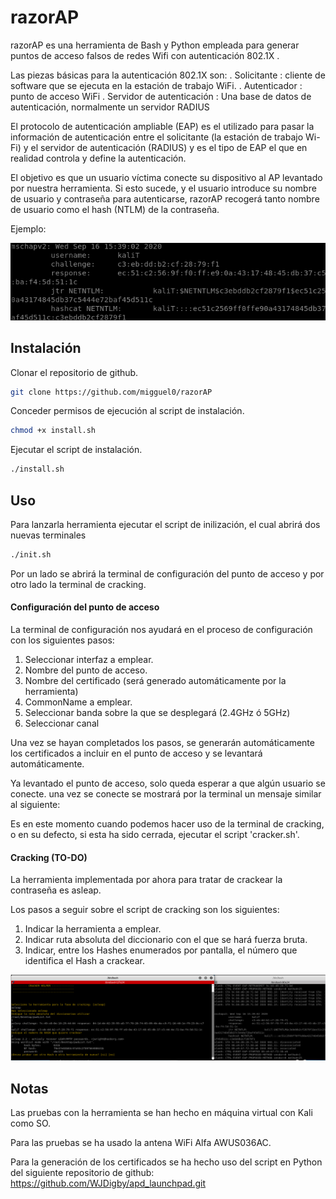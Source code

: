 # razorAP

razorAP es una herramienta de Bash y Python empleada para generar puntos de acceso falsos de redes Wifi con autenticación 802.1X .

Las piezas básicas para la autenticación 802.1X son:
. Solicitante : cliente de software que se ejecuta en la estación de trabajo WiFi.
. Autenticador : punto de acceso WiFi
. Servidor de autenticación : Una base de datos de autenticación, normalmente un servidor RADIUS

El protocolo de autenticación ampliable (EAP) es el utilizado para pasar la información de autenticación entre el solicitante (la estación de trabajo Wi-Fi) y el servidor de autenticación (RADIUS) y es el tipo de EAP el que en realidad controla y define la autenticación.

El objetivo es que un usuario víctima conecte su dispositivo al AP levantado por nuestra herramienta. Si esto sucede, y el usuario introduce su nombre de usuario y contraseña para autenticarse, razorAP recogerá tanto nombre de usuario como el hash (NTLM) de la contraseña.

Ejemplo:

![Screenshot](NTLM.png)

## Instalación

Clonar el repositorio de github.

```bash
git clone https://github.com/migguel0/razorAP
```

Conceder permisos de ejecución al script de instalación.

```bash
chmod +x install.sh
```
Ejecutar el script de instalación.

```bash
./install.sh
```


## Uso

Para lanzarla herramienta ejecutar el script de inilización, el cual abrirá dos nuevas terminales
```bash
./init.sh
```
Por un lado se abrirá la terminal de configuración del punto de acceso y por otro lado la terminal de cracking.

#### Configuración del punto de acceso
La terminal de configuración nos ayudará en el proceso de configuración con los siguientes pasos:
1. Seleccionar interfaz a emplear.
2. Nombre del punto de acceso.
3. Nombre del certificado (será generado automáticamente por la herramienta)
4. CommonName a emplear.
5. Seleccionar banda sobre la que se desplegará (2.4GHz ó 5GHz)
6. Seleccionar canal

Una vez se hayan completados los pasos, se generarán automáticamente los certificados a incluir en el punto de acceso y se levantará automáticamente.

Ya levantado el punto de acceso, solo queda esperar a que algún usuario se conecte. una vez se conecte se mostrará por la terminal un mensaje similar al siguiente:


Es en este momento cuando podemos hacer uso de la terminal de cracking, o en su defecto, si esta ha sido cerrada, ejecutar el script 'cracker.sh'.

#### Cracking (TO-DO)
La herramienta implementada por ahora para tratar de crackear la contraseña es asleap.

Los pasos a seguir sobre el script de cracking son los siguientes:
1. Indicar la herramienta a emplear.
2. Indicar ruta absoluta del diccionario con el que se hará fuerza bruta.
3. Indicar, entre los Hashes enumerados por pantalla, el número que identifica el Hash a crackear.

![Screenshot](razorAP.png)


## Notas

Las pruebas con la herramienta se han hecho en máquina virtual con Kali como SO.

Para las pruebas se ha usado la antena WiFi Alfa AWUS036AC.

Para la generación de los certificados se ha hecho uso del script en Python del siguiente repositorio de github: https://github.com/WJDigby/apd_launchpad.git
